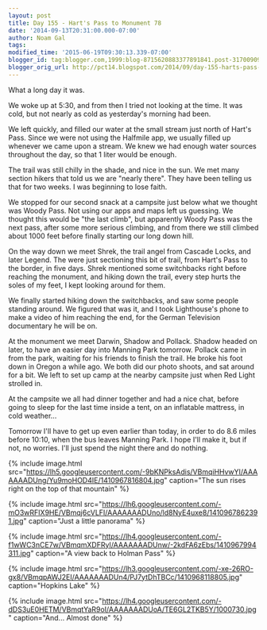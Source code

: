 ```yaml
---
layout: post
title: Day 155 - Hart's Pass to Monument 78
date: '2014-09-13T20:31:00.000-07:00'
author: Noam Gal
tags:
modified_time: '2015-06-19T09:30:13.339-07:00'
blogger_id: tag:blogger.com,1999:blog-8715620883377891841.post-3170090939740714889
blogger_orig_url: http://pct14.blogspot.com/2014/09/day-155-harts-pass-to-monument-78.html
---
```

What a long day it was.

We woke up at 5:30, and from then I tried not looking at the time. It was cold, but not nearly as cold as yesterday's morning had been.

We left quickly, and filled our water at the small stream just north of Hart's Pass. Since we were not using the Halfmile app, we usually filled up whenever we came upon a stream. We knew we had enough water sources throughout the day, so that 1 liter would be enough.

The trail was still chilly in the shade, and nice in the sun. We met many section hikers that told us we are "nearly there". They have been telling us that for two weeks. I was beginning to lose faith.

We stopped for our second snack at a campsite just below what we thought was Woody Pass. Not using our apps and maps left us guessing. We thought this would be "the last climb", but apparently Woody Pass was the next pass, after some more serious climbing, and from there we still climbed about 1000 feet before finally starting our long down hill.

On the way down we meet Shrek, the trail angel from Cascade Locks, and later Legend. The were just sectioning this bit of trail, from Hart's Pass to the border, in five days. Shrek mentioned some switchbacks right before reaching the monument, and hiking down the trail, every step hurts the soles of my feet, I kept looking around for them.

We finally started hiking down the switchbacks, and saw some people standing around. We figured that was it, and I took Lighthouse's phone to make a video of him reaching the end, for the German Television documentary he will be on.

At the monument we meet Darwin, Shadow and Pollack. Shadow headed on later, to have an easier day into Manning Park tomorrow. Pollack came in from the park, waiting for his friends to finish the trail. He broke his foot down in Oregon a while ago. We both did our photo shoots, and sat around for a bit. We left to set up camp at the nearby campsite just when Red Light strolled in.

At the campsite we all had dinner together and had a nice chat, before going to sleep for the last time inside a tent, on an inflatable mattress, in cold weather...

Tomorrow I'll have to get up even earlier than today, in order to do 8.6 miles before 10:10, when the bus leaves Manning Park. I hope I'll make it, but if not, no worries. I'll just spend the night there and do nothing.<br>

{% include image.html src="https://lh5.googleusercontent.com/-9bKNPksAdis/VBmqiHHvwYI/AAAAAAADUng/Yu9moHOD4IE/1410967816804.jpg" caption="The sun rises right on the top of that mountain" %}

{% include image.html src="https://lh6.googleusercontent.com/-mO3wRFIX9HE/VBmqj6cVLFI/AAAAAAADUno/ld8NyE4uxe8/1410967862391.jpg" caption="Just a little panorama" %}

{% include image.html src="https://lh4.googleusercontent.com/-f1wWC3nCE7w/VBmqmXDFRyI/AAAAAAADUnw/-2kdFA6zEbs/1410967994311.jpg" caption="A view back to Holman Pass" %}

{% include image.html src="https://lh3.googleusercontent.com/-xe-26RO-gx8/VBmqpAWJ2EI/AAAAAAADUn4/PJ7ytDhTBCc/1410968118805.jpg" caption="Hopkins Lake" %}

{% include image.html src="https://lh4.googleusercontent.com/-dDS3uE0HETM/VBmqtYaR9oI/AAAAAAADUoA/TE6GL2TKB5Y/1000730.jpg" caption="And... Almost done" %}

